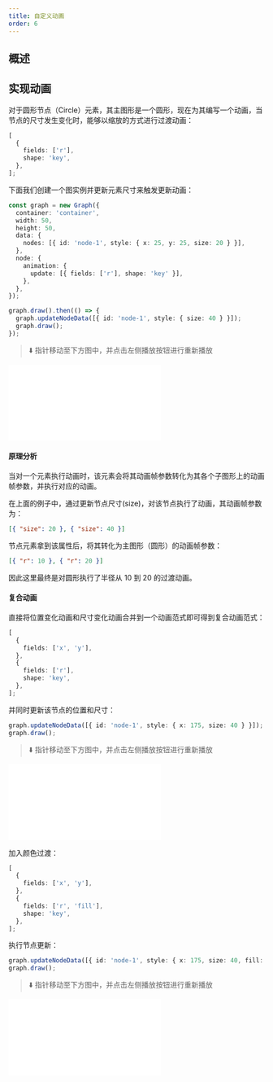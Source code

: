 ```yaml
---
title: 自定义动画
order: 6
---
```


## 概述

## 实现动画

对于圆形节点（Circle）元素，其主图形是一个圆形，现在为其编写一个动画，当节点的尺寸发生变化时，能够以缩放的方式进行过渡动画：

```typescript
[
  {
    fields: ['r'],
    shape: 'key',
  },
];
```

下面我们创建一个图实例并更新元素尺寸来触发更新动画：

```typescript
const graph = new Graph({
  container: 'container',
  width: 50,
  height: 50,
  data: {
    nodes: [{ id: 'node-1', style: { x: 25, y: 25, size: 20 } }],
  },
  node: {
    animation: {
      update: [{ fields: ['r'], shape: 'key' }],
    },
  },
});

graph.draw().then(() => {
  graph.updateNodeData([{ id: 'node-1', style: { size: 40 } }]);
  graph.draw();
});
```

> ⬇️ 指针移动至下方图中，并点击左侧播放按钮进行重新播放

<embed src="@/docs/manual/custom-extension-common/animation/implement-animation.md"></embed>

#### 原理分析

当对一个元素执行动画时，该元素会将其动画帧参数转化为其各个子图形上的动画帧参数，并执行对应的动画。

在上面的例子中，通过更新节点尺寸(size)，对该节点执行了动画，其动画帧参数为：

```json
[{ "size": 20 }, { "size": 40 }]
```

节点元素拿到该属性后，将其转化为主图形（圆形）的动画帧参数：

```json
[{ "r": 10 }, { "r": 20 }]
```

因此这里最终是对圆形执行了半径从 10 到 20 的过渡动画。

#### 复合动画

直接将位置变化动画和尺寸变化动画合并到一个动画范式即可得到复合动画范式：

```typescript
[
  {
    fields: ['x', 'y'],
  },
  {
    fields: ['r'],
    shape: 'key',
  },
];
```

并同时更新该节点的位置和尺寸：

```typescript
graph.updateNodeData([{ id: 'node-1', style: { x: 175, size: 40 } }]);
graph.draw();
```

> ⬇️ 指针移动至下方图中，并点击左侧播放按钮进行重新播放

<embed src="@/docs/manual/custom-extension-common/animation/composite-animation-1.md"></embed>

加入颜色过渡：

```typescript
[
  {
    fields: ['x', 'y'],
  },
  {
    fields: ['r', 'fill'],
    shape: 'key',
  },
];
```

执行节点更新：

```typescript
graph.updateNodeData([{ id: 'node-1', style: { x: 175, size: 40, fill: 'pink' } }]);
graph.draw();
```

> ⬇️ 指针移动至下方图中，并点击左侧播放按钮进行重新播放

<embed src="@/docs/manual/custom-extension-common/animation/composite-animation-2.md"></embed>
